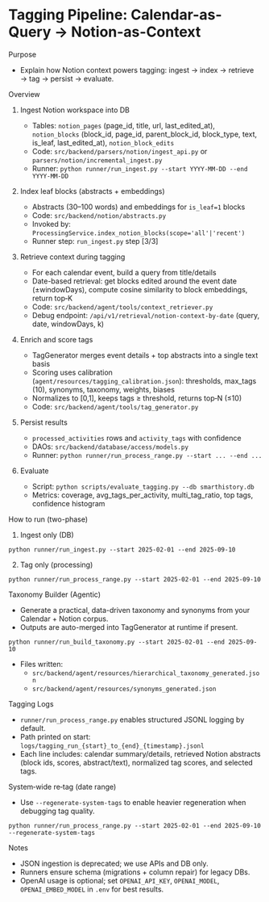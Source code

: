 # Tagging Pipeline: Calendar-as-Query → Notion-as-Context

Purpose
- Explain how Notion context powers tagging: ingest → index → retrieve → tag → persist → evaluate.

Overview
1) Ingest Notion workspace into DB
   - Tables: `notion_pages` (page_id, title, url, last_edited_at), `notion_blocks` (block_id, page_id, parent_block_id, block_type, text, is_leaf, last_edited_at), `notion_block_edits`
   - Code: `src/backend/parsers/notion/ingest_api.py` or `parsers/notion/incremental_ingest.py`
   - Runner: `python runner/run_ingest.py --start YYYY-MM-DD --end YYYY-MM-DD`

2) Index leaf blocks (abstracts + embeddings)
   - Abstracts (30–100 words) and embeddings for `is_leaf=1` blocks
   - Code: `src/backend/notion/abstracts.py`
   - Invoked by: `ProcessingService.index_notion_blocks(scope='all'|'recent')`
   - Runner step: `run_ingest.py` step [3/3]

3) Retrieve context during tagging
   - For each calendar event, build a query from title/details
   - Date-based retrieval: get blocks edited around the event date (±windowDays), compute cosine similarity to block embeddings, return top‑K
   - Code: `src/backend/agent/tools/context_retriever.py`
   - Debug endpoint: `/api/v1/retrieval/notion-context-by-date` (query, date, windowDays, k)

4) Enrich and score tags
   - TagGenerator merges event details + top abstracts into a single text basis
   - Scoring uses calibration (`agent/resources/tagging_calibration.json`): thresholds, max_tags (10), synonyms, taxonomy, weights, biases
   - Normalizes to [0,1], keeps tags ≥ threshold, returns top‑N (≤10)
   - Code: `src/backend/agent/tools/tag_generator.py`

5) Persist results
   - `processed_activities` rows and `activity_tags` with confidence
   - DAOs: `src/backend/database/access/models.py`
   - Runner: `python runner/run_process_range.py --start ... --end ...`

6) Evaluate
   - Script: `python scripts/evaluate_tagging.py --db smarthistory.db`
   - Metrics: coverage, avg_tags_per_activity, multi_tag_ratio, top tags, confidence histogram

How to run (two-phase)
1. Ingest only (DB)
```
python runner/run_ingest.py --start 2025-02-01 --end 2025-09-10
```
2. Tag only (processing)
```
python runner/run_process_range.py --start 2025-02-01 --end 2025-09-10
```

Taxonomy Builder (Agentic)
- Generate a practical, data-driven taxonomy and synonyms from your Calendar + Notion corpus.
- Outputs are auto-merged into TagGenerator at runtime if present.
```
python runner/run_build_taxonomy.py --start 2025-02-01 --end 2025-09-10
```
- Files written:
  - `src/backend/agent/resources/hierarchical_taxonomy_generated.json`
  - `src/backend/agent/resources/synonyms_generated.json`

Tagging Logs
- `runner/run_process_range.py` enables structured JSONL logging by default.
- Path printed on start: `logs/tagging_run_{start}_to_{end}_{timestamp}.jsonl`
- Each line includes: calendar summary/details, retrieved Notion abstracts (block ids, scores, abstract/text), normalized tag scores, and selected tags.

System‑wide re‑tag (date range)
- Use `--regenerate-system-tags` to enable heavier regeneration when debugging tag quality.
```
python runner/run_process_range.py --start 2025-02-01 --end 2025-09-10 --regenerate-system-tags
```

Notes
- JSON ingestion is deprecated; we use APIs and DB only.
- Runners ensure schema (migrations + column repair) for legacy DBs.
- OpenAI usage is optional; set `OPENAI_API_KEY`, `OPENAI_MODEL`, `OPENAI_EMBED_MODEL` in `.env` for best results.
